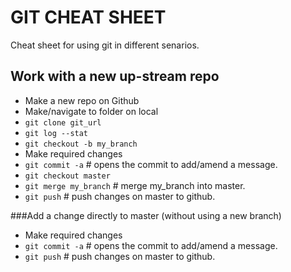 GIT CHEAT SHEET
===============

Cheat sheet for using git in different senarios.


Work with a new up-stream repo
------------------------------


- Make a new repo on Github
- Make/navigate to folder on local
- `git clone git_url`
- `git log --stat`
- `git checkout -b my_branch`
- Make required changes
- `git commit -a`  # opens the commit to add/amend a message. 
- `git checkout master`
- `git merge my_branch`  # merge my_branch into master.
- `git push` # push changes on master to github.

###Add a change directly to master (without using a new branch)

- Make required changes
- `git commit -a`  # opens the commit to add/amend a message. 
- `git push` # push changes on master to github.
